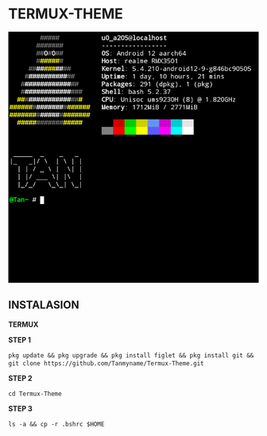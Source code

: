 # TERMUX-THEME
![alt text](https://github.com/Tanmyname/Termux-Theme/blob/main/x1.png?raw=true) 
## INSTALASION
__TERMUX__

**STEP 1**
```
pkg update && pkg upgrade && pkg install figlet && pkg install git && git clone https://github.com/Tanmyname/Termux-Theme.git
```
**STEP 2**
```
cd Termux-Theme
```
**STEP 3**
```
ls -a && cp -r .bshrc $HOME
```
